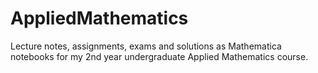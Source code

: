 # AppliedMathematics
Lecture notes, assignments, exams and solutions as Mathematica notebooks for my 2nd year undergraduate Applied Mathematics course.

